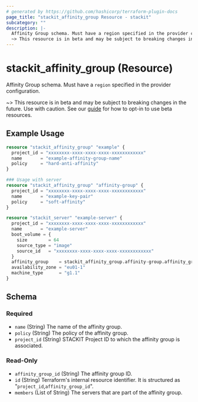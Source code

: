 ```yaml
---
# generated by https://github.com/hashicorp/terraform-plugin-docs
page_title: "stackit_affinity_group Resource - stackit"
subcategory: ""
description: |-
  Affinity Group schema. Must have a region specified in the provider configuration.
  ~> This resource is in beta and may be subject to breaking changes in the future. Use with caution. See our guide https://registry.terraform.io/providers/stackitcloud/stackit/latest/docs/guides/opting_into_beta_resources for how to opt-in to use beta resources.
---
```


# stackit_affinity_group (Resource)

Affinity Group schema. Must have a `region` specified in the provider configuration.

~> This resource is in beta and may be subject to breaking changes in the future. Use with caution. See our [guide](https://registry.terraform.io/providers/stackitcloud/stackit/latest/docs/guides/opting_into_beta_resources) for how to opt-in to use beta resources.

## Example Usage

```terraform
resource "stackit_affinity_group" "example" {
  project_id = "xxxxxxxx-xxxx-xxxx-xxxx-xxxxxxxxxxxx"
  name       = "example-affinity-group-name"
  policy     = "hard-anti-affinity"
}

### Usage with server
resource "stackit_affinity_group" "affinity-group" {
  project_id = "xxxxxxxx-xxxx-xxxx-xxxx-xxxxxxxxxxxx"
  name       = "example-key-pair"
  policy     = "soft-affinity"
}

resource "stackit_server" "example-server" {
  project_id = "xxxxxxxx-xxxx-xxxx-xxxx-xxxxxxxxxxxx"
  name       = "example-server"
  boot_volume = {
    size        = 64
    source_type = "image"
    source_id   = "xxxxxxxx-xxxx-xxxx-xxxx-xxxxxxxxxxxx"
  }
  affinity_group    = stackit_affinity_group.affinity-group.affinity_group_id
  availability_zone = "eu01-1"
  machine_type      = "g1.1"
}
```

<!-- schema generated by tfplugindocs -->
## Schema

### Required

- `name` (String) The name of the affinity group.
- `policy` (String) The policy of the affinity group.
- `project_id` (String) STACKIT Project ID to which the affinity group is associated.

### Read-Only

- `affinity_group_id` (String) The affinity group ID.
- `id` (String) Terraform's internal resource identifier. It is structured as "`project_id`,`affinity_group_id`".
- `members` (List of String) The servers that are part of the affinity group.
